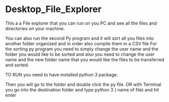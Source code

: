 # Desktop_File_Explorer

This a a File explorer that you can run on you PC and see all the files and directories on your machine.

You can also run the second Py program and it will sort all you files into another folder organized and in order also compile them in a CSV file
For the sorting py program you need to simply change the user name and the folder you would like to be sorted and also you need to change the user name and the new folder name that you would like the files to be transferred and sorted.

TO RUN you need to have installed python 3 package.

Then you will go to the folder and double click the py file.
OR with Terminal you go into the destination folder and type python 3 ( name of file) and hit enter
